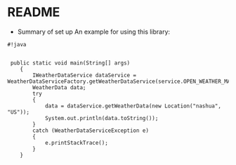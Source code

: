 # README #
 
 * Summary of set up
 An example for using this library:
 
```
#!java


 public static void main(String[] args)
 	{
 		IWeatherDataService dataService = WeatherDataServiceFactory.getWeatherDataService(service.OPEN_WEATHER_MAP);
 		WeatherData data;
 		try
 		{
 			data = dataService.getWeatherData(new Location("nashua", "US"));
 			System.out.println(data.toString());
 		}
 		catch (WeatherDataServiceException e)
 		{
 			e.printStackTrace();
 		}
 	}
```
